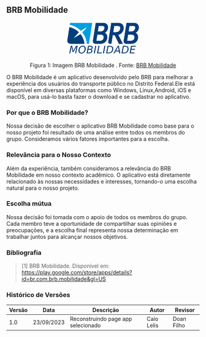 

## **BRB Mobilidade**
<div align="center">
    <img src="https://raw.githubusercontent.com/Requisitos-de-Software/2023.2-BRBMobilidade/main/docs/Planejamento/img/BRB-mobilidade.png" style="width:20vw"/>
    <p> Figura 1: Imagem BRB Mobilidade . Fonte: <a href="https://mobilidade.brb.com.br/passelivre/pages/index.xhtml">BRB Mobilidade</a></p> 
</div>
<p>
O BRB Mobilidade é um aplicativo desenvolvido pelo BRB para melhorar a experiência dos usuários do transporte público no Distrito Federal.Ele está disponível em diversas plataformas como Windows, Linux,Android, iOS e macOS, para usá-lo basta fazer o download e se cadastrar no aplicativo.
</p>


### **Por que o BRB Mobilidade?**

Nossa decisão de escolher o aplicativo BRB Mobilidade como base para o nosso projeto foi resultado de uma análise entre todos os membros do grupo. Consideramos vários fatores importantes para a escolha.


### **Relevância para o Nosso Contexto**

Além da experiência, também consideramos a relevância do BRB Mobilidade em nosso contexto acadêmico. O aplicativo está diretamente relacionado às nossas necessidades e interesses, tornando-o uma escolha natural para o nosso projeto.

### **Escolha mútua**

Nossa decisão foi tomada com o apoio de todos os membros do grupo. Cada membro teve a oportunidade de compartilhar suas opiniões e preocupações, e a escolha final representa nossa determinação em trabalhar juntos para alcançar nossos objetivos.

### Bibliografia

> [1] BRB Mobilidade. Disponível em: https://play.google.com/store/apps/details?id=br.com.brb.mobilidade&gl=US

### **Histórico de Versões**
| Versão | Data       | Descrição            | Autor | Revisor |
|--------|------------|----------------------|-----------------------------------|--------------------------------------|
| 1.0    | 23/09/2023 | Reconstruindo page app selecionado|  Caio Lelis |    Doan Filho           |
